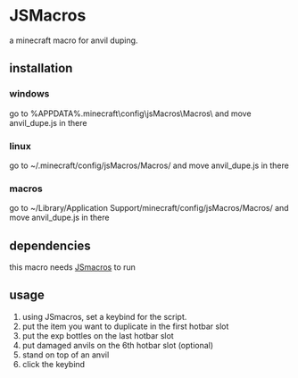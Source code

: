 # JSMacros

a minecraft macro for anvil duping.

## installation

### windows
go to %APPDATA%\.minecraft\config\jsMacros\Macros\ and move anvil_dupe.js in there
### linux
go to ~/.minecraft/config/jsMacros/Macros/ and move anvil_dupe.js in there
### macros
go to ~/Library/Application Support/minecraft/config/jsMacros/Macros/ and move anvil_dupe.js in there

## dependencies
this macro needs [JSmacros](https://github.com/JsMacros/JsMacros) to run

## usage

1. using JSmacros, set a keybind for the script.
2. put the item you want to duplicate in the first hotbar slot
3. put the exp bottles on the last hotbar slot
4. put damaged anvils on the 6th hotbar slot (optional)
5. stand on top of an anvil
6. click the keybind
